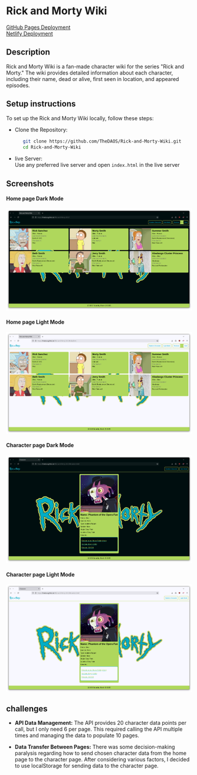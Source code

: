 # Rick and Morty Wiki

[GitHub Pages Deployment](https://thedaos.github.io/Rick-and-Morty-Wiki/)   
[Netlify Deployment](https://cheerful-treacle-fb14ff.netlify.app/)

## Description

Rick and Morty Wiki is a fan-made character wiki for the series "Rick and Morty." 
The wiki provides detailed information about each character, including their name, dead or alive, first seen in location, and appeared episodes.

## Setup instructions

To set up the Rick and Morty Wiki locally, follow these steps:

- Clone the Repository: 
    ```bash
       git clone https://github.com/TheDAOS/Rick-and-Morty-Wiki.git
       cd Rick-and-Morty-Wiki
    ```
- live Server:  
    Use any preferred live server and open `index.html` in the live server

## Screenshots

#### Home page Dark Mode
![index_dark](screenshots/index_dark.png)

#### Home page Light Mode
![index_light](screenshots/index_light.png)

#### Character page Dark Mode
![character_dark](screenshots/character_dark.png)

#### Character page Light Mode
![character_light](screenshots/character_light.png)

## challenges

- **API Data Management:** 
    The API provides 20 character data points per call, but I only need 6 per page. This required calling the API multiple times and managing the data to populate 10 pages.

- **Data Transfer Between Pages:** 
    There was some decision-making paralysis regarding how to send chosen character data from the home page to the character page. After considering various factors, I decided to use localStorage for sending data to the character page.
